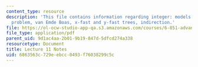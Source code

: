 ```yaml
---
content_type: resource
description: 'This file contains information regarding integer: models, predecessor
  problem, van Emde Boas, x-fast and y-fast trees, indirection.'
file: https://ol-ocw-studio-app-qa.s3.amazonaws.com/courses/6-851-advanced-data-structures-spring-2012/6863563c729eebcc0493f76038299c5c_MIT6_851S12_Lec11.pdf
file_type: application/pdf
parent_uid: 9d1ac4aa-2b01-9b19-847d-5dfcd274a338
resourcetype: Document
title: Lecture 11 Notes
uid: 6863563c-729e-ebcc-0493-f76038299c5c
---
```

